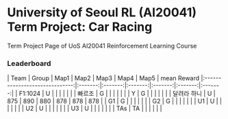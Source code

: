 # University of Seoul RL (AI20041) Term Project: Car Racing

Term Project Page of UoS AI20041 Reinforcement Learning Course
 
### Leaderboard

|         Team                   |  Group  |  Map1  |  Map2  |   Map3  |  Map4  |  Map5  | mean Reward
|:------------------------------:|:-------:|:-------:|:-------:|:-------:|:-------:|:-------:|
|             F1:1024              |    U    |         |          |          |          |          |
|             빠르조              |    G    |          |          |          |          |          |
|             Y              |    G    |          |          |          |          |          |
|             달려라 하니              |    U    |  875  |  890   |  880  |  878  |  878   |   878  |
|             G1              |    G    |          |          |          |          |          |
|             G2              |    G    |          |          |          |          |          |
|             U1              |    U    |          |          |          |          |          |
|           U2              |    U    |          |          |          |          |          |
|            U3             |    U    |          |          |          |          |          |
|            TAs                 |   TA    |          |          |          |          |          |
